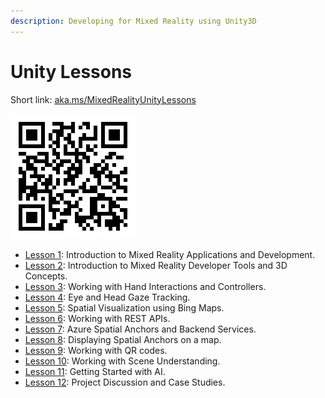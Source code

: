 ```yaml
---
description: Developing for Mixed Reality using Unity3D
---
```


# Unity Lessons

Short link: [aka.ms/MixedRealityUnityLessons](https://aka.ms/MixedRealityUnityLessons)

![Mixed Reality Unity Lessons link.](../.gitbook/assets/mrunitylessins.png)

* [Lesson 1](lesson1/):  Introduction to Mixed Reality Applications and Development.
* [Lesson 2](lesson-2/):  Introduction to Mixed Reality Developer Tools and 3D Concepts.
* [Lesson 3](lesson-3/):  Working with Hand Interactions and Controllers.
* [Lesson 4](lesson-4/):  Eye and Head Gaze Tracking.
* [Lesson 5](lesson-5/):  Spatial Visualization using Bing Maps.
* [Lesson 6](lesson-6/):  Working with REST APIs.
* [Lesson 7](lesson-7/):  Azure Spatial Anchors and Backend Services.
* [Lesson 8](./):  Displaying Spatial Anchors on a map.
* [Lesson 9](./):  Working with QR codes.
* [Lesson 10](lesson-11.md): Working with Scene Understanding.
* [Lesson 11](./): Getting Started with AI.
* [Lesson 12](lesson-12.md): Project Discussion and Case Studies.

